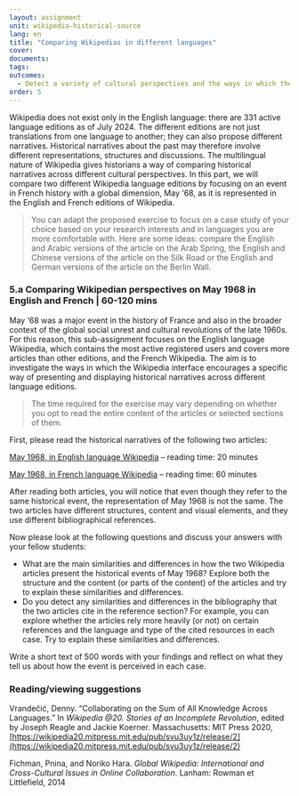 ```yaml
---
layout: assignment
unit: wikipedia-historical-source 
lang: en
title: "Comparing Wikipedias in different languages"
cover:
documents:
tags:
outcomes: 
  - Detect a variety of cultural perspectives and the ways in which they are expressed in historical narratives in Wikipedia 
order: 5
---
```

Wikipedia does not exist only in the English language: there are 331 active language editions as of July 2024. The different editions are not just translations from one language to another; they can also propose different narratives. Historical narratives about the past may therefore involve different representations, structures and discussions. The multilingual nature of Wikipedia gives historians a way of comparing historical narratives across different cultural perspectives. In this part, we will compare two different Wikipedia language editions by focusing on an event in French history with a global dimension, May ‘68, as it is represented in the English and French editions of Wikipedia. 

> You can adapt the proposed exercise to focus on a case study of your choice based on your research interests and in languages you are more comfortable with. Here are some ideas: compare the English and Arabic versions of the article on the Arab Spring, the English and Chinese versions of the article on the Silk Road or the English and German versions of the article on the Berlin Wall. 

<!-- more -->

<!-- briefing-student -->

### 5.a Comparing Wikipedian perspectives on May 1968 in English and French | 60-120 mins
<!-- section-contents -->

May ‘68 was a major event in the history of France and also in the broader context of the global social unrest and cultural revolutions of the late 1960s. For this reason, this sub-assignment focuses on the English language Wikipedia, which contains the most active registered users and covers more articles than other editions, and the French Wikipedia. The aim is to investigate the ways in which the Wikipedia interface encourages a specific way of presenting and displaying historical narratives across different language editions.

> The time required for the exercise may vary depending on whether you opt to read the entire content of the articles or selected sections of them.  
 
First, please read the historical narratives of the following two articles:

[May 1968, in English language Wikipedia](https://en.wikipedia.org/wiki/May_68#:~:text=Beginning%20in%20May%201968%2C%20a,France%20came%20to%20a%20halt) – reading time: 20 minutes

[May 1968, in French language Wikipedia](https://fr.wikipedia.org/wiki/Mai_68) – reading time: 60 minutes
 
After reading both articles, you will notice that even though they refer to the same historical event, the representation of May 1968 is not the same. The two articles have different structures, content and visual elements, and they use different bibliographical references.

Now please look at the following questions and discuss your answers with your fellow students:

- What are the main similarities and differences in how the two Wikipedia articles present the historical events of May 1968? Explore both the structure and the content (or parts of the content) of the articles and try to explain these similarities and differences.
- Do you detect any similarities and differences in the bibliography that the two articles cite in the reference section? For example, you can explore whether the articles rely more heavily (or not) on certain references and the language and type of the cited resources in each case. Try to explain these similarities and differences.

Write a short text of 500 words with your findings and reflect on what they tell us about how the event is perceived in each case. 

<!-- section -->

### Reading/viewing suggestions
<!-- section-contents --> 

Vrandečić, Denny. “Collaborating on the Sum of All Knowledge Across Languages.” In _Wikipedia @20. Stories of an Incomplete Revolution_, edited by Joseph Reagle and Jackie Koerner. Massachusetts: MIT Press 2020, [https://wikipedia20.mitpress.mit.edu/pub/svu3uy1z/release/2](https://wikipedia20.mitpress.mit.edu/pub/svu3uy1z/release/2)

Fichman, Pnina, and Noriko Hara. _Global Wikipedia: International and Cross-Cultural Issues in Online Collaboration_. Lanham: Rowman et Littlefield, 2014

<!-- briefing-teacher -->


